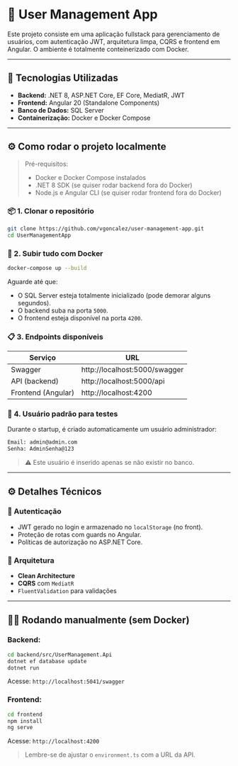 # 📘 User Management App

Este projeto consiste em uma aplicação fullstack para gerenciamento de usuários, com autenticação JWT, arquitetura limpa, CQRS e frontend em Angular. O ambiente é totalmente conteinerizado com Docker.

---

## 🧰 Tecnologias Utilizadas

- **Backend:** .NET 8, ASP.NET Core, EF Core, MediatR, JWT
- **Frontend:** Angular 20 (Standalone Components)
- **Banco de Dados:** SQL Server
- **Containerização:** Docker e Docker Compose

---

## ⚙️ Como rodar o projeto localmente

> Pré-requisitos:
> - Docker e Docker Compose instalados
> - .NET 8 SDK (se quiser rodar backend fora do Docker)
> - Node.js e Angular CLI (se quiser rodar frontend fora do Docker)

### 📦 1. Clonar o repositório

```bash
git clone https://github.com/vgoncalez/user-management-app.git
cd UserManagementApp
```

### 🐳 2. Subir tudo com Docker

```bash
docker-compose up --build
```

Aguarde até que:
- O SQL Server esteja totalmente inicializado (pode demorar alguns segundos).
- O backend suba na porta `5000`.
- O frontend esteja disponível na porta `4200`.

### 📋 3. Endpoints disponíveis

| Serviço     | URL                                      |
|-------------|------------------------------------------|
| Swagger     | http://localhost:5000/swagger            |
| API (backend) | http://localhost:5000/api               |
| Frontend (Angular) | http://localhost:4200                  |

### 🧪 4. Usuário padrão para testes

Durante o startup, é criado automaticamente um usuário administrador:

```bash
Email: admin@admin.com
Senha: AdminSenha@123
```

> ⚠️ Este usuário é inserido apenas se não existir no banco.

---

## ⚙️ Detalhes Técnicos

### 🔐 Autenticação

- JWT gerado no login e armazenado no `localStorage` (no front).
- Proteção de rotas com guards no Angular.
- Políticas de autorização no ASP.NET Core.

### 🧱 Arquitetura

- **Clean Architecture**
- **CQRS** com `MediatR`
- `FluentValidation` para validações

---

## 🧑‍💻 Rodando manualmente (sem Docker)

### Backend:

```bash
cd backend/src/UserManagement.Api
dotnet ef database update
dotnet run
```

Acesse: `http://localhost:5041/swagger`

### Frontend:

```bash
cd frontend
npm install
ng serve
```

Acesse: `http://localhost:4200`

> Lembre-se de ajustar o `environment.ts` com a URL da API.
